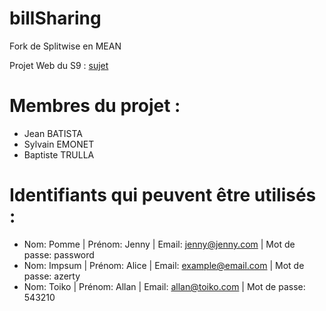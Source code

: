 # billSharing
Fork de Splitwise en MEAN

Projet Web du S9 : [sujet](http://www.labri.fr/perso/mfoucaul/teaching/web/Projet.pdf)

# Membres du projet :
  - Jean BATISTA
  - Sylvain EMONET
  - Baptiste TRULLA
   

# Identifiants qui peuvent être utilisés :
  - Nom: Pomme | Prénom: Jenny | Email: jenny@jenny.com | Mot de passe: password
  - Nom: Impsum | Prénom: Alice | Email: example@email.com | Mot de passe: azerty
  - Nom: Toiko | Prénom: Allan | Email: allan@toiko.com | Mot de passe: 543210

